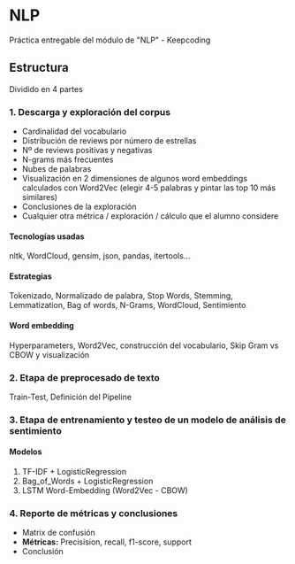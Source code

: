 # NLP
Práctica entregable del módulo de "NLP" - Keepcoding

## Estructura
Dividido en 4 partes

### 1. Descarga y exploración del corpus
* Cardinalidad del vocabulario
* Distribución de reviews por número de estrellas
* Nº de reviews positivas y negativas
* N-grams más frecuentes
* Nubes de palabras
* Visualización en 2 dimensiones de algunos word embeddings calculados con Word2Vec (elegir 4-5 palabras y pintar las top 10 más similares)
* Conclusiones de la exploración
* Cualquier otra métrica / exploración / cálculo que el alumno considere

#### Tecnologías usadas
nltk, WordCloud, gensim, json, pandas, itertools...

#### Estrategias
Tokenizado, Normalizado de palabra, Stop Words, Stemming, Lemmatization, Bag of words, N-Grams, WordCloud, Sentimiento

#### Word embedding
Hyperparameters, Word2Vec, construcción del vocabulario, Skip Gram vs CBOW y visualización

### 2. Etapa de preprocesado de texto
Train-Test, Definición del Pipeline

### 3. Etapa de entrenamiento y testeo de un modelo de análisis de sentimiento
#### Modelos 
1. TF-IDF + LogisticRegression
2. Bag_of_Words + LogisticRegression
3. LSTM Word-Embedding (Word2Vec - CBOW)

### 4. Reporte de métricas y conclusiones
* Matrix de confusión
* **Métricas:** Precisision, recall, f1-score, support
* Conclusión
